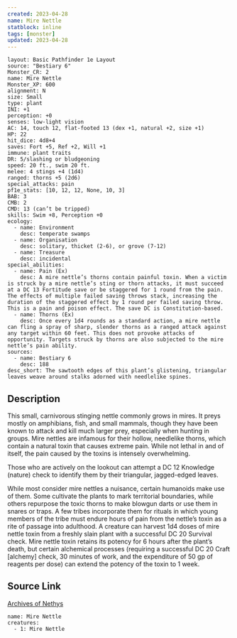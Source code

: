 ```yaml
---
created: 2023-04-28
name: Mire Nettle
statblock: inline
tags: [monster]
updated: 2023-04-28
---
```

```statblock
layout: Basic Pathfinder 1e Layout
source: "Bestiary 6"
Monster_CR: 2
name: Mire Nettle
Monster_XP: 600
alignment: N
size: Small
type: plant
INI: +1
perception: +0
senses: low-light vision
AC: 14, touch 12, flat-footed 13 (dex +1, natural +2, size +1)
HP: 22
hit_dice: 4d8+4
saves: Fort +5, Ref +2, Will +1
immune: plant traits
DR: 5/slashing or bludgeoning
speed: 20 ft., swim 20 ft.
melee: 4 stings +4 (1d4)
ranged: thorns +5 (2d6)
special_attacks: pain
pf1e_stats: [10, 12, 12, None, 10, 3]
BAB: 3
CMB: 2
CMD: 13 (can’t be tripped)
skills: Swim +8, Perception +0
ecology:
  - name: Environment
    desc: temperate swamps
  - name: Organisation
    desc: solitary, thicket (2-6), or grove (7-12)
  - name: Treasure
    desc: incidental
special_abilities:
  - name: Pain (Ex)
    desc: A mire nettle’s thorns contain painful toxin. When a victim is struck by a mire nettle’s sting or thorn attacks, it must succeed at a DC 13 Fortitude save or be staggered for 1 round from the pain. The effects of multiple failed saving throws stack, increasing the duration of the staggered effect by 1 round per failed saving throw. This is a pain and poison effect. The save DC is Constitution-based.
  - name: Thorns (Ex)
    desc: Once every 1d4 rounds as a standard action, a mire nettle can fling a spray of sharp, slender thorns as a ranged attack against any target within 60 feet. This does not provoke attacks of opportunity. Targets struck by thorns are also subjected to the mire nettle’s pain ability.
sources:
  - name: Bestiary 6
    desc: 188
desc_short: The sawtooth edges of this plant’s glistening, triangular leaves weave around stalks adorned with needlelike spines.
```
## Description
This small, carnivorous stinging nettle commonly grows in mires. It preys mostly on amphibians, fish, and small mammals, though they have been known to attack and kill much larger prey, especially when hunting in groups. Mire nettles are infamous for their hollow, needlelike thorns, which contain a natural toxin that causes extreme pain. While not lethal in and of itself, the pain caused by the toxins is intensely overwhelming. 

Those who are actively on the lookout can attempt a DC 12 Knowledge (nature) check to identify them by their triangular, jagged-edged leaves. 

While most consider mire nettles a nuisance, certain humanoids make use of them. Some cultivate the plants to mark territorial boundaries, while others repurpose the toxic thorns to make blowgun darts or use them in snares or traps. A few tribes incorporate them for rituals in which young members of the tribe must endure hours of pain from the nettle’s toxin as a rite of passage into adulthood. A creature can harvest 1d4 doses of mire nettle toxin from a freshly slain plant with a successful DC 20 Survival check. Mire nettle toxin retains its potency for 6 hours after the plant’s death, but certain alchemical processes (requiring a successful DC 20 Craft [alchemy] check, 30 minutes of work, and the expenditure of 50 gp of reagents per dose) can extend the potency of the toxin to 1 week.
## Source Link
[Archives of Nethys](https://aonprd.com/MonsterDisplay.aspx?ItemName=Mire%20Nettle)
```encounter-table
name: Mire Nettle
creatures:
  - 1: Mire Nettle
```
